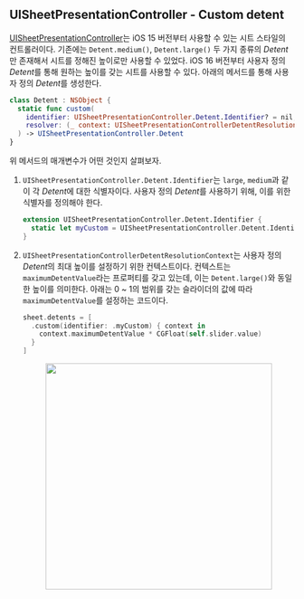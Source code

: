 ## UISheetPresentationController - Custom detent

[UISheetPresentationController](https://github.com/anjaeyoung26/TIL/blob/main/Swift/uisheetpresentationcontroller.md)는 iOS 15 버전부터 사용할 수 있는 시트 스타일의 컨트롤러이다. 기존에는 `Detent.medium()`, `Detent.large()` 두 가지 종류의 *Detent*만 존재해서 시트를 정해진 높이로만 사용할 수 있었다. iOS 16 버전부터 사용자 정의 *Detent*를 통해 원하는 높이를 갖는 시트를 사용할 수 있다. 아래의 메서드를 통해 사용자 정의 *Detent*를 생성한다.

```swift
class Detent : NSObject {
  static func custom(
    identifier: UISheetPresentationController.Detent.Identifier? = nil, 
    resolver: (_ context: UISheetPresentationControllerDetentResolutionContext) -> CGFloat?
  ) -> UISheetPresentationController.Detent
}
```

위 메서드의 매개변수가 어떤 것인지 살펴보자. 

1. `UISheetPresentationController.Detent.Identifier`는 `large`, `medium`과 같이 각 *Detent*에 대한 식별자이다. 사용자 정의 *Detent*를 사용하기 위해, 이를 위한 식별자를 정의해야 한다.

    ```swift
    extension UISheetPresentationController.Detent.Identifier {
      static let myCustom = UISheetPresentationController.Detent.Identifier("myCustom")
    }
    ```

2. `UISheetPresentationControllerDetentResolutionContext`는 사용자 정의 *Detent*의 최대 높이를 설정하기 위한 컨텍스트이다. 컨텍스트는 `maximumDetentValue`라는 프로퍼티를 갖고 있는데, 이는 `Detent.large()`와 동일한 높이를 의미한다. 아래는 0 ~ 1의 범위를 갖는 슬라이더의 값에 따라 `maximumDetentValue`를 설정하는 코드이다.

    ```swift
    sheet.detents = [
      .custom(identifier: .myCustom) { context in 
        context.maximumDetentValue * CGFloat(self.slider.value)
      }
    ]
    ```

    

    <p align="center">
    <img src="https://user-images.githubusercontent.com/61190690/176196378-1c7035c1-dbb7-4992-bbfc-9e16261ce4bc.gif" height="400">
    </p>

